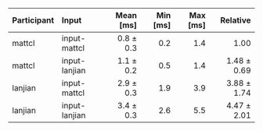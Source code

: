 | Participant | Input | Mean [ms] | Min [ms] | Max [ms] | Relative |
|:---|:---|---:|---:|---:|---:|
| mattcl | input-mattcl | 0.8 ± 0.3 | 0.2 | 1.4 | 1.00 |
| mattcl | input-lanjian | 1.1 ± 0.2 | 0.5 | 1.4 | 1.48 ± 0.69 |
| lanjian | input-mattcl | 2.9 ± 0.3 | 1.9 | 3.9 | 3.88 ± 1.74 |
| lanjian | input-lanjian | 3.4 ± 0.3 | 2.6 | 5.5 | 4.47 ± 2.01 |
